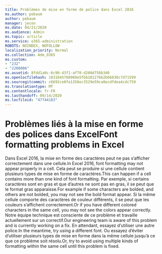 ```yaml
---
title: Problèmes de mise en forme de police dans Excel 2016
ms.author: pebaum
author: pebaum
manager: jecon
ms.date: 04/21/2020
ms.audience: Admin
ms.topic: article
ms.service: o365-administration
ROBOTS: NOINDEX, NOFOLLOW
localization_priority: Normal
ms.collection: Adm_O365
ms.custom:
- "232"
- "2200006"
ms.assetid: 8fdd1a0c-6c90-43f1-af70-d200d758b3d6
ms.openlocfilehash: 1831845768969e5fbb181276b2b66830c7d71599
ms.sourcegitcommit: c6692ce0fa1358ec3529e59ca0ecdfdea4cdc759
ms.translationtype: MT
ms.contentlocale: fr-FR
ms.lasthandoff: 09/14/2020
ms.locfileid: "47744183"
---
```

# <a name="font-formatting-problems-in-excel"></a><span data-ttu-id="73c0a-102">Problèmes liés à la mise en forme des polices dans Excel</span><span class="sxs-lookup"><span data-stu-id="73c0a-102">Font formatting problems in Excel</span></span>

<span data-ttu-id="73c0a-103">Dans Excel 2016, la mise en forme des caractères peut ne pas s’afficher correctement dans une cellule.</span><span class="sxs-lookup"><span data-stu-id="73c0a-103">In Excel 2016, font formatting may not appear properly in a cell.</span></span> <span data-ttu-id="73c0a-104">Cela peut se produire si une cellule contient plusieurs types de mise en forme de caractères.</span><span class="sxs-lookup"><span data-stu-id="73c0a-104">This can happen if a cell contains more than one kind of font formatting.</span></span> <span data-ttu-id="73c0a-105">Par exemple, si certains caractères sont en gras et que d’autres ne sont pas en gras, il se peut que le format gras apparaisse.</span><span class="sxs-lookup"><span data-stu-id="73c0a-105">For example if some characters are bolded, and others are not bolded, you may not see the bold format appear.</span></span> <span data-ttu-id="73c0a-106">Si la même cellule comporte des caractères de couleur différents, il se peut que les couleurs s’affichent correctement.</span><span class="sxs-lookup"><span data-stu-id="73c0a-106">Or if you have different colored characters in the same cell, you may not see the colors appear correctly.</span></span> <span data-ttu-id="73c0a-107">Notre équipe technique est consciente de ce problème et travaille actuellement sur un correctif.</span><span class="sxs-lookup"><span data-stu-id="73c0a-107">Our engineering team is aware of this problem and is currently working on a fix.</span></span> <span data-ttu-id="73c0a-108">En attendant, essayez d’utiliser une autre police.</span><span class="sxs-lookup"><span data-stu-id="73c0a-108">In the meantime, try using a different font.</span></span> <span data-ttu-id="73c0a-109">Ou essayez d’éviter d’utiliser plusieurs types de mise en forme dans la même cellule jusqu’à ce que ce problème soit résolu.</span><span class="sxs-lookup"><span data-stu-id="73c0a-109">Or, try to avoid using multiple kinds of formatting within the same cell until this problem is fixed.</span></span>
  